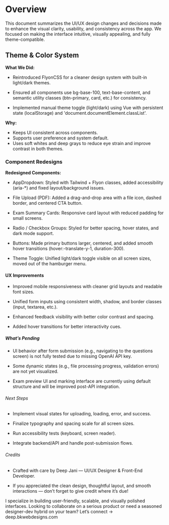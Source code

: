 # Overview

This document summarizes the UI/UX design changes and decisions made to enhance the visual clarity, usability, and consistency across the app. We focused on making the interface intuitive, visually appealing, and fully theme-compatible.

## Theme & Color System

**What We Did:**
- Reintroduced FlyonCSS for a cleaner design system with built-in light/dark themes.

- Ensured all components use bg-base-100, text-base-content, and semantic utility classes (btn-primary, card, etc.) for consistency.

- Implemented manual theme toggle (light/dark) using Vue with persistent state (localStorage) and 'document.documentElement.classList'.


**Why:**
- Keeps UI consistent across components.
- Supports user preference and system default.
- Uses soft whites and deep grays to reduce eye strain and improve contrast in both themes.

### Component Redesigns

**Redesigned Components:**
- AppDropdown: Styled with Tailwind + Flyon classes, added accessibility (aria-*) and fixed layout/background issues.

- File Upload (PDF): Added a drag-and-drop area with a file icon, dashed border, and centered CTA button.

- Exam Summary Cards: Responsive card layout with reduced padding for small screens.

- Radio / Checkbox Groups: Styled for better spacing, hover states, and dark mode support.

- Buttons: Made primary buttons larger, centered, and added smooth hover transitions (hover:-translate-y-1, duration-300).

- Theme Toggle: Unified light/dark toggle visible on all screen sizes, moved out of the hamburger menu.

#### UX Improvements

- Improved mobile responsiveness with cleaner grid layouts and readable font sizes.

- Unified form inputs using consistent width, shadow, and border classes (input, textarea, etc.).

- Enhanced feedback visibility with better color contrast and spacing.

- Added hover transitions for better interactivity cues.

##### What’s Pending

- UI behavior after form submission (e.g., navigating to the questions screen) is not fully tested due to missing OpenAI API key.

- Some dynamic states (e.g., file processing progress, validation errors) are not yet visualized.

- Exam preview UI and marking interface are currently using default structure and will be improved post-API integration.

###### Next Steps

- Implement visual states for uploading, loading, error, and success.

- Finalize typography and spacing scale for all screen sizes.

- Run accessibility tests (keyboard, screen reader).

- Integrate backend/API and handle post-submission flows.

###### Credits
- Crafted with care by Deep Jani — UI/UX Designer & Front-End Developer.

- If you appreciated the clean design, thoughtful layout, and smooth interactions — don’t forget to give credit where it’s due! 

I specialize in building user-friendly, scalable, and visually polished interfaces.
Looking to collaborate on a serious product or need a seasoned designer-dev hybrid on your team?
Let’s connect → deep.bkwebdesigns.com